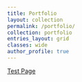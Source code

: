 ```yaml
---
title: Portfolio
layout: collection
permalink: /portfolio/
collection: portfolio
entries_layout: grid
classes: wide
author_profile: true
---
```


[Test Page](/test.md)
